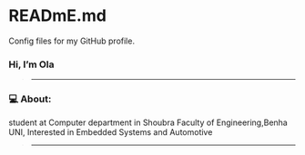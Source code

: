 # READmE.md
Config files for my GitHub profile.
### Hi, I’m Ola  
>_________________________________________________________________________________________________________
### 💻 About: 
 student at Computer department in Shoubra Faculty of Engineering,Benha UNI, Interested in Embedded Systems and Automotive
>_________________________________________________________________________________________________________
